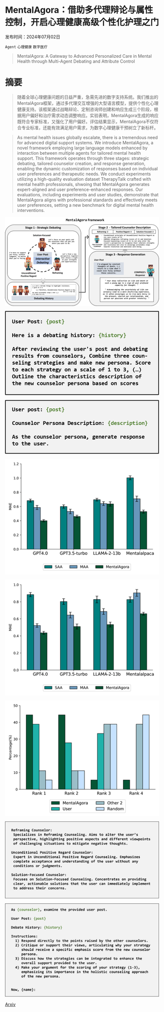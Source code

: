 # MentalAgora：借助多代理辩论与属性控制，开启心理健康高级个性化护理之门

发布时间：2024年07月02日

`Agent` `心理健康` `数字医疗`

> MentalAgora: A Gateway to Advanced Personalized Care in Mental Health through Multi-Agent Debating and Attribute Control

# 摘要

> 随着全球心理健康问题的日益严重，急需先进的数字支持系统。我们推出的MentalAgora框架，通过多代理交互增强的大型语言模型，提供个性化心理健康支持。该框架通过战略辩论、定制咨询师创建和响应生成三个阶段，根据用户偏好和治疗需求动态调整响应。实验表明，MentalAgora生成的响应既符合专家标准，又强化了用户偏好。评估结果显示，MentalAgora不仅符合专业标准，还能有效满足用户需求，为数字心理健康干预树立了新标杆。

> As mental health issues globally escalate, there is a tremendous need for advanced digital support systems. We introduce MentalAgora, a novel framework employing large language models enhanced by interaction between multiple agents for tailored mental health support. This framework operates through three stages: strategic debating, tailored counselor creation, and response generation, enabling the dynamic customization of responses based on individual user preferences and therapeutic needs. We conduct experiments utilizing a high-quality evaluation dataset TherapyTalk crafted with mental health professionals, shwoing that MentalAgora generates expert-aligned and user preference-enhanced responses. Our evaluations, including experiments and user studies, demonstrate that MentalAgora aligns with professional standards and effectively meets user preferences, setting a new benchmark for digital mental health interventions.

![MentalAgora：借助多代理辩论与属性控制，开启心理健康高级个性化护理之门](../../../paper_images/2407.02736/overview-mag.png)

![MentalAgora：借助多代理辩论与属性控制，开启心理健康高级个性化护理之门](../../../paper_images/2407.02736/stage2-prompt.png)

![MentalAgora：借助多代理辩论与属性控制，开启心理健康高级个性化护理之门](../../../paper_images/2407.02736/stage3-prompt.png)

![MentalAgora：借助多代理辩论与属性控制，开启心理健康高级个性化护理之门](../../../paper_images/2407.02736/x1.png)

![MentalAgora：借助多代理辩论与属性控制，开启心理健康高级个性化护理之门](../../../paper_images/2407.02736/x2.png)

![MentalAgora：借助多代理辩论与属性控制，开启心理健康高级个性化护理之门](../../../paper_images/2407.02736/x3.png)

![MentalAgora：借助多代理辩论与属性控制，开启心理健康高级个性化护理之门](../../../paper_images/2407.02736/role-prompt.png)

![MentalAgora：借助多代理辩论与属性控制，开启心理健康高级个性化护理之门](../../../paper_images/2407.02736/debating-prompt.png)

[Arxiv](https://arxiv.org/abs/2407.02736)